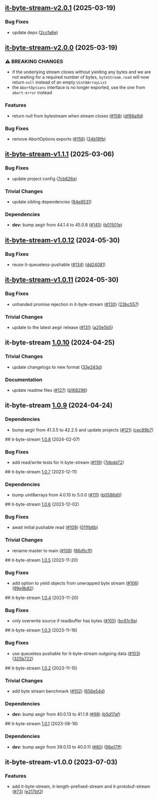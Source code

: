 ## [it-byte-stream-v2.0.1](https://github.com/achingbrain/it/compare/it-byte-stream-2.0.0...it-byte-stream-2.0.1) (2025-03-19)

### Bug Fixes

* update deps ([2ccfa6e](https://github.com/achingbrain/it/commit/2ccfa6e82b9d8ca8f40b0cdbff283414947a3f0e))

## [it-byte-stream-v2.0.0](https://github.com/achingbrain/it/compare/it-byte-stream-1.1.1...it-byte-stream-2.0.0) (2025-03-19)

### ⚠ BREAKING CHANGES

* if the underlying stream closes without yielding any bytes and we are not waiting for a required number of bytes, `byteStream.read` will now return `null` instead of an empty `Uint8ArrayList`
* the `AbortOptions` interface is no longer exported, use the one from `abort-error` instead

### Features

* return null from bytestream when stream closes ([#158](https://github.com/achingbrain/it/issues/158)) ([df88a9d](https://github.com/achingbrain/it/commit/df88a9d903226979f79bfdd59f4eae1906720954))

### Bug Fixes

* remove AbortOptions exports ([#156](https://github.com/achingbrain/it/issues/156)) ([34b18fb](https://github.com/achingbrain/it/commit/34b18fb28bd60d05c98a7d6d41f4f7986a20c144))

## [it-byte-stream-v1.1.1](https://github.com/achingbrain/it/compare/it-byte-stream-1.1.0...it-byte-stream-1.1.1) (2025-03-06)

### Bug Fixes

* update project config ([7cb826e](https://github.com/achingbrain/it/commit/7cb826ed356e8e43b7ffea51727096c2ce87fe21))

### Trivial Changes

* update sibling dependencies ([84e8531](https://github.com/achingbrain/it/commit/84e8531e30b55865afda41509ea7b9f521e6bd73))

### Dependencies

* **dev:** bump aegir from 44.1.4 to 45.0.8 ([#145](https://github.com/achingbrain/it/issues/145)) ([b01501e](https://github.com/achingbrain/it/commit/b01501e36e5085446f459dac95ea91f0304aca1a))

## [it-byte-stream-v1.0.12](https://github.com/achingbrain/it/compare/it-byte-stream-1.0.11...it-byte-stream-1.0.12) (2024-05-30)


### Bug Fixes

* reuse it-queueless-pushable ([#134](https://github.com/achingbrain/it/issues/134)) ([dd24081](https://github.com/achingbrain/it/commit/dd240815f0f89e2473658fed76b85a3ce7beb3af))

## [it-byte-stream-v1.0.11](https://github.com/achingbrain/it/compare/it-byte-stream-1.0.10...it-byte-stream-1.0.11) (2024-05-30)


### Bug Fixes

* unhanded promise rejection in it-byte-stream ([#130](https://github.com/achingbrain/it/issues/130)) ([23bc557](https://github.com/achingbrain/it/commit/23bc557e41904d69c6a8e403854e134768d681f9))


### Trivial Changes

* update to the latest aegir release ([#131](https://github.com/achingbrain/it/issues/131)) ([a20e5b5](https://github.com/achingbrain/it/commit/a20e5b54142fd5c7db19d360f5456a8c2747cc3e))

## it-byte-stream [1.0.10](https://github.com/achingbrain/it/compare/it-byte-stream-1.0.9...it-byte-stream-1.0.10) (2024-04-25)


### Trivial Changes

* update changelogs to new format ([33e243d](https://github.com/achingbrain/it/commit/33e243d6ce096de7fea1d9caf137175d2043ff31))


### Documentation

* update readme files ([#127](https://github.com/achingbrain/it/issues/127)) ([b168296](https://github.com/achingbrain/it/commit/b168296357504d70ec4ec0486d6de166f8ee5446))

## it-byte-stream [1.0.9](https://github.com/achingbrain/it/compare/it-byte-stream-v1.0.8...it-byte-stream-1.0.9) (2024-04-24)


### Dependencies

* bump aegir from 41.3.5 to 42.2.5 and update projects ([#121](https://github.com/achingbrain/it/issues/121)) ([cec89b7](https://github.com/achingbrain/it/commit/cec89b7c790bea695b053e3b6b3c255655def1cd))

## it-byte-stream [1.0.8](https://github.com/achingbrain/it/compare/it-byte-stream-v1.0.7...it-byte-stream-v1.0.8) (2024-02-07)


### Bug Fixes

* add read/write tests for it-byte-stream ([#119](https://github.com/achingbrain/it/issues/119)) ([7dbdd72](https://github.com/achingbrain/it/commit/7dbdd728ec1277acd92e1d381a1bb73797b8670d))

## it-byte-stream [1.0.7](https://github.com/achingbrain/it/compare/it-byte-stream-v1.0.6...it-byte-stream-v1.0.7) (2023-12-11)


### Dependencies

* bump uint8arrays from 4.0.10 to 5.0.0 ([#111](https://github.com/achingbrain/it/issues/111)) ([b0586d0](https://github.com/achingbrain/it/commit/b0586d0d1adf2ecf7a14f53aa8fd8220aaaf78dc))

## it-byte-stream [1.0.6](https://github.com/achingbrain/it/compare/it-byte-stream-v1.0.5...it-byte-stream-v1.0.6) (2023-12-02)


### Bug Fixes

* await initial pushable read ([#109](https://github.com/achingbrain/it/issues/109)) ([011fb6b](https://github.com/achingbrain/it/commit/011fb6b6eaf61a39a4ff16fc5392c311cad1aeb1))


### Trivial Changes

* rename master to main ([#108](https://github.com/achingbrain/it/issues/108)) ([86d5c1f](https://github.com/achingbrain/it/commit/86d5c1f2082c79a49ef1e75511abfa7e647fd7b9))

## it-byte-stream [1.0.5](https://github.com/achingbrain/it/compare/it-byte-stream-v1.0.4...it-byte-stream-v1.0.5) (2023-11-20)


### Bug Fixes

* add option to yield objects from unwrapped byte stream ([#106](https://github.com/achingbrain/it/issues/106)) ([99e9b82](https://github.com/achingbrain/it/commit/99e9b8242b390703f7c9fa44a7edbb27cee920b8))

## it-byte-stream [1.0.4](https://github.com/achingbrain/it/compare/it-byte-stream-v1.0.3...it-byte-stream-v1.0.4) (2023-11-20)


### Bug Fixes

* only overwrite source if readbuffer has bytes ([#105](https://github.com/achingbrain/it/issues/105)) ([bc61c9a](https://github.com/achingbrain/it/commit/bc61c9a2ae69993763c33b0fb5e453e70df45075))

## it-byte-stream [1.0.3](https://github.com/achingbrain/it/compare/it-byte-stream-v1.0.2...it-byte-stream-v1.0.3) (2023-11-16)


### Bug Fixes

* use queueless pushable for it-byte-stream outgoing data ([#103](https://github.com/achingbrain/it/issues/103)) ([325b722](https://github.com/achingbrain/it/commit/325b72230ddb3fec9f13e400460731d9ee2d2363))

## it-byte-stream [1.0.2](https://github.com/achingbrain/it/compare/it-byte-stream-v1.0.1...it-byte-stream-v1.0.2) (2023-11-15)


### Trivial Changes

* add byte stream benchmark ([#102](https://github.com/achingbrain/it/issues/102)) ([656e54d](https://github.com/achingbrain/it/commit/656e54d0dbf50c3586d4cafab58472b527c9c064))


### Dependencies

* **dev:** bump aegir from 40.0.13 to 41.1.9 ([#98](https://github.com/achingbrain/it/issues/98)) ([b5d17af](https://github.com/achingbrain/it/commit/b5d17af750dfa2191423dcf06f37b06e5a866ec8))

## it-byte-stream [1.0.1](https://github.com/achingbrain/it/compare/it-byte-stream-v1.0.0...it-byte-stream-v1.0.1) (2023-08-16)


### Dependencies

* **dev:** bump aegir from 39.0.13 to 40.0.11 ([#80](https://github.com/achingbrain/it/issues/80)) ([98e17ff](https://github.com/achingbrain/it/commit/98e17ff5f108fce177d98a56c201533a415623e4))

## it-byte-stream-v1.0.0 (2023-07-03)


### Features

* add it-byte-stream, it-length-prefixed-stream and it-protobuf-stream ([#73](https://github.com/achingbrain/it/issues/73)) ([e217bf2](https://github.com/achingbrain/it/commit/e217bf27f1dc1de3272f1273f47e71caa159783a))
